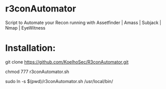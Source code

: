 # r3conAutomator
Script to Automate your Recon running with Assetfinder | Amass | Subjack | Nmap | EyeWitness


# Installation:
git clone https://github.com/KoelhoSec/R3conAutomator.git

chmod 777 r3conAutomator.sh

sudo ln -s $(pwd)/r3conAutomator.sh /usr/local/bin/
